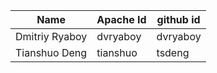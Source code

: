 | Name               | Apache Id  | github id   |
|--------------------|------------|-------------|
| Dmitriy Ryaboy     | dvryaboy   | dvryaboy    |
| Tianshuo Deng      | tianshuo   | tsdeng      |
